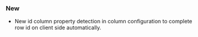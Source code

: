### New
- New id column property detection in column configuration to complete row id on client side automatically.